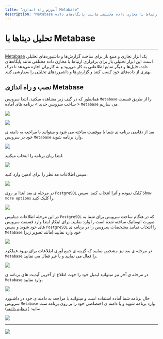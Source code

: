 ```yaml
---
title: "آموزش راه اندازی Metabase"
description: "Metabase یک ابزار تجاری و منبع باز برای ساخت گزارش‌ها و داشبوردهای تحلیلی است. این ابزار تحلیلی باز برای برقراری ارتباط با مخازن داده مختلفی مانند پایگاه‌های داده،"
---
```


# تحلیل دیتاها با Metabase
---

[Metabase](https://chabokan.net/services/Metabase/) یک ابزار تجاری و منبع باز برای ساخت گزارش‌ها و داشبوردهای تحلیلی است. این ابزار تحلیلی باز برای برقراری ارتباط با مخازن داده مختلفی مانند پایگاه‌های داده، فایل‌ها و دیگر منابع اطلاعاتی به کار می‌رود و به کاربران اجازه می‌دهد تا درک بهتری از داده‌های خود کسب کنند و گزارش‌ها و داشبوردهای تحلیلی را سفارشی کنند.

## نصب و راه اندازی Metabase

همانطور که در گیف زیر مشاهده میکنید، ابتدا سرویس `Metabase` را از طریق قسمت ساخت سرویس جدید > برنامه های آماده > `Metabase` می سازیم.

![](https://s1.chabokan.net/docs/gifs/metabase-install.gif)

![](https://s1.chabokan.net/docs/images/metabase-platform-docs-1.jpg)

بعد از دقایقی برنامه ی شما با موفقیت ساخته می شود و میتوانید با مراجعه به دامنه ی خود در سرویس `Metabase` وارد برنامه شوید.

![](https://s1.chabokan.net/docs/images/metabase-platform-docs-2.jpg)

ابتدا زبان برنامه را انتخاب میکنید.

![](https://s1.chabokan.net/docs/images/metabase_2.jpg)

سپس اطلاعات مد نظر را برای ادمین وارد کنید.

![](https://s1.chabokan.net/docs/images/metabase_3.jpg)

در مرحله ی بعد ابتدا بر روی `PostgreSQL` کلیک نموده و آنرا انتخاب کنید. سپس `Show more options` را کلیک کنید.

![](https://s1.chabokan.net/docs/images/metabase_4.jpg)

در این مرحله اطلاعات دیتابیس `PostgreSQL` که در هنگام ساخت سرویس برای شما به صورت اتوماتیک ساخته شده است را وارد نمایید. برای اینکار ابتدا وارد قسمت سرویس های خود شوید و سپس `PostgreSQL` را انتخاب نمایید مشخصات سرویس را در برنامه ی `Metabase` خود وارد نمایید.(مانند تصویر زیر)

![](https://s1.chabokan.net/docs/images/metabase_5.jpg)

در مرحله ی بعد نیز مشخص نمایید که گزینه ی جمع آوری اطلاعات برای بهبود عملکرد `Metabase` را فعال می نمایید و یا غیر فعال می نمایید.

![](https://s1.chabokan.net/docs/images/metabase_6.jpg)

در مرحله ی آخر نیز میتوانید ایمیل خود را جهت اطلاع از آخرین آپدیت های برنامه ی `Metabase` وارد نمایید.

![](https://s1.chabokan.net/docs/images/metabase_7.jpg)

حال برنامه شما آماده استفاده است و میتوانید با مراجعه به دامنه ی خود در داشبورد سرویس `Metabase` وارد برنامه شوید و یا دامنه ی اختصاصی خود را بر روی برنامه ست نمایید.( [تنظیم دامنه](https://docs.chabokan.net/domains/))

![](https://s1.chabokan.net/docs/images/metabase_8.jpg)

---
<a href="https://hub.chabokan.net/fa/services/create/metabase" ><img src="https://s1.chabokan.net/docs/images/metabase-banner.png" /></a>